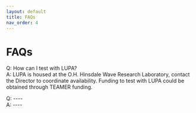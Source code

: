 ```yaml
---
layout: default
title: FAQs
nav_order: 4
---
```

# FAQs

Q:	How can I test with LUPA?   
A:	LUPA is housed at the O.H. Hinsdale Wave Research Laboratory, contact the Director to coordinate availability. Funding to test with LUPA could be obtained through TEAMER funding.

Q: ----  
A: ----  
